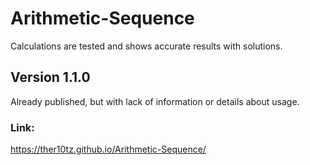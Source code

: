 # Arithmetic-Sequence

Calculations are tested and shows accurate results with solutions.

## Version 1.1.0
Already published, but with lack of information or details about usage.

### Link: 
https://ther10tz.github.io/Arithmetic-Sequence/

